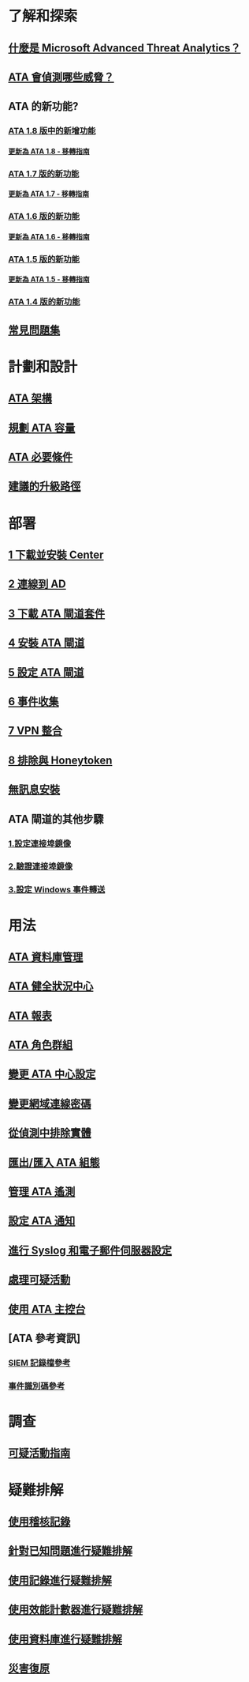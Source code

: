 # 了解和探索
## [什麼是 Microsoft Advanced Threat Analytics？](what-is-ata.md)
## [ATA 會偵測哪些威脅？](ata-threats.md)
## ATA 的新功能?
### [ATA 1.8 版中的新增功能](whats-new-version-1.8.md)
#### [更新為 ATA 1.8 - 移轉指南](ata-update-1.8-migration-guide.md)
### [ATA 1.7 版的新功能](whats-new-version-1.7.md)
#### [更新為 ATA 1.7 - 移轉指南](ata-update-1.7-migration-guide.md)
### [ATA 1.6 版的新功能](whats-new-version-1.6.md)
#### [更新為 ATA 1.6 - 移轉指南](ata-update-1.6-migration-guide.md)
### [ATA 1.5 版的新功能](whats-new-version-1.5.md)
#### [更新為 ATA 1.5 - 移轉指南](ata-update-1.5-migration-guide.md)
### [ATA 1.4 版的新功能](whats-new-version-1.4.md)
## [常見問題集](ata-technical-faq.md)
# 計劃和設計
## [ATA 架構](ata-architecture.md)
## [規劃 ATA 容量](ata-capacity-planning.md)
## [ATA 必要條件](ata-prerequisites.md)
## [建議的升級路徑](upgrade-path.md)
# 部署
## [1 下載並安裝 Center](install-ata-step1.md)
## [2 連線到 AD](install-ata-step2.md)
## [3 下載 ATA 閘道套件](install-ata-step3.md)
## [4 安裝 ATA 閘道](install-ata-step4.md)
## [5 設定 ATA 閘道](install-ata-step5.md)
## [6 事件收集](install-ata-step6.md)
## [7 VPN 整合](vpn-integration-install-step.md)
## [8 排除與 Honeytoken](install-ata-step7.md)
## [無訊息安裝](ata-silent-installation.md)
## ATA 閘道的其他步驟
### [1.設定連接埠鏡像](configure-port-mirroring.md)
### [2.驗證連接埠鏡像](validate-port-mirroring.md)
### [3.設定 Windows 事件轉送](configure-event-collection.md)
# 用法
## [ATA 資料庫管理](ata-database-management.md)
## [ATA 健全狀況中心](ata-health-center.md)
## [ATA 報表](reports.md)
## [ATA 角色群組](ata-role-groups.md)
## [變更 ATA 中心設定](modifying-ata-center-configuration.md)
## [變更網域連線密碼](modifying-ata-config-dcpassword.md)
## [從偵測中排除實體](excluding-entities-from-detections.md)
## [匯出/匯入 ATA 組態](ata-configuration-file.md)
## [管理 ATA 遙測](manage-telemetry-settings.md)
## [設定 ATA 通知](setting-ata-alerts.md)
## [進行 Syslog 和電子郵件伺服器設定](setting-syslog-email-server-settings.md)
## [處理可疑活動](working-with-suspicious-activities.md)
## [使用 ATA 主控台](working-with-ata-console.md)
## [ATA 參考資訊]
### [SIEM 記錄檔參考](cef-format-sa.md)
### [事件識別碼參考](event-id-reference.md)
# 調查
## [可疑活動指南](suspicious-activity-guide.md)
# 疑難排解
## [使用稽核記錄](troubleshoot-audit.md)
## [針對已知問題進行疑難排解](troubleshooting-ata-known-errors.md)
## [使用記錄進行疑難排解](troubleshooting-ata-using-logs.md)
## [使用效能計數器進行疑難排解](troubleshooting-ata-using-perf-counters.md)
## [使用資料庫進行疑難排解](troubleshooting-ata-using-ata-database.md)
## [災害復原](disaster-recovery.md)
